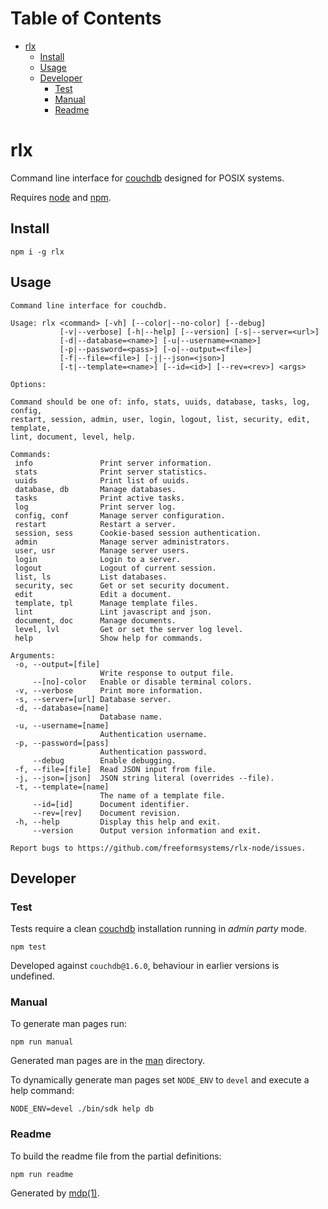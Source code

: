 Table of Contents
=================

* [rlx](#rlx)
  * [Install](#install)
  * [Usage](#usage)
  * [Developer](#developer)
    * [Test](#test)
    * [Manual](#manual)
    * [Readme](#readme)

rlx
===

Command line interface for [couchdb](http://couchdb.apache.org) designed for POSIX systems.

Requires [node](http://nodejs.org) and [npm](http://www.npmjs.org).

## Install

```
npm i -g rlx
```

## Usage

```
Command line interface for couchdb.

Usage: rlx <command> [-vh] [--color|--no-color] [--debug]
           [-v|--verbose] [-h|--help] [--version] [-s|--server=<url>]
           [-d|--database=<name>] [-u|--username=<name>]
           [-p|--password=<pass>] [-o|--output=<file>]
           [-f|--file=<file>] [-j|--json=<json>]
           [-t|--template=<name>] [--id=<id>] [--rev=<rev>] <args>

Options:

Command should be one of: info, stats, uuids, database, tasks, log, config,
restart, session, admin, user, login, logout, list, security, edit, template,
lint, document, level, help.

Commands:
 info               Print server information.
 stats              Print server statistics.
 uuids              Print list of uuids.
 database, db       Manage databases.
 tasks              Print active tasks.
 log                Print server log.
 config, conf       Manage server configuration.
 restart            Restart a server.
 session, sess      Cookie-based session authentication.
 admin              Manage server administrators.
 user, usr          Manage server users.
 login              Login to a server.
 logout             Logout of current session.
 list, ls           List databases.
 security, sec      Get or set security document.
 edit               Edit a document.
 template, tpl      Manage template files.
 lint               Lint javascript and json.
 document, doc      Manage documents.
 level, lvl         Get or set the server log level.
 help               Show help for commands.

Arguments:
 -o, --output=[file]
                    Write response to output file.
     --[no]-color   Enable or disable terminal colors.
 -v, --verbose      Print more information.
 -s, --server=[url] Database server.
 -d, --database=[name]
                    Database name.
 -u, --username=[name]
                    Authentication username.
 -p, --password=[pass]
                    Authentication password.
     --debug        Enable debugging.
 -f, --file=[file]  Read JSON input from file.
 -j, --json=[json]  JSON string literal (overrides --file).
 -t, --template=[name]
                    The name of a template file.
     --id=[id]      Document identifier.
     --rev=[rev]    Document revision.
 -h, --help         Display this help and exit.
     --version      Output version information and exit.

Report bugs to https://github.com/freeformsystems/rlx-node/issues.
```

## Developer

### Test

Tests require a clean [couchdb](http://couchdb.apache.org) installation running in *admin party* mode.

```
npm test
```

Developed against `couchdb@1.6.0`, behaviour in earlier versions is undefined.

### Manual

To generate man pages run:

```
npm run manual
```

Generated man pages are in the [man](https://github.com/freeformsystems/rlx-node/blob/master/doc/man) directory.

To dynamically generate man pages set `NODE_ENV` to `devel` and execute a help command:

```
NODE_ENV=devel ./bin/sdk help db
```

### Readme

To build the readme file from the partial definitions:

```
npm run readme
```

Generated by [mdp(1)](https://github.com/freeformsystems/mdp).

[couchdb]: http://couchdb.apache.org
[node]: http://nodejs.org
[npm]: http://www.npmjs.org
[man]: https://github.com/freeformsystems/rlx-node/blob/master/doc/man
